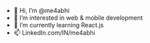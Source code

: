 - 👋 Hi, I’m @me4abhi
- 👀 I’m interested in web & mobile development
- 🌱 I’m currently learning React.js
- 📫 LinkedIn.com/IN/me4abhi

